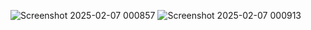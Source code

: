 ![Screenshot 2025-02-07 000857](https://github.com/user-attachments/assets/ce1381c5-166f-4750-abb1-10a0538b1708)
![Screenshot 2025-02-07 000913](https://github.com/user-attachments/assets/44591ff4-5fb2-4834-a542-d51fefc89578)
